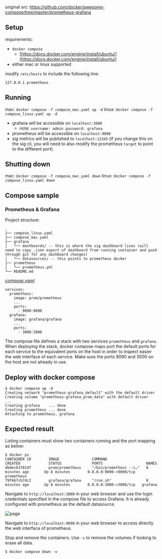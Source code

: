 original src: https://github.com/docker/awesome-compose/tree/master/prometheus-grafana

## Setup 

requirements: 
- `docker compose` 
  - [https://docs.docker.com/engine/install/ubuntu/](https://docs.docker.com/engine/install/ubuntu/)
- either mac or linux supported 

modify `/etc/hosts` to include the following line: 
```
127.0.0.1 prometheus
```


## Running 

mac: `docker compose -f compose_mac.yaml up -d`
linux: `docker compose -f compose_linux.yaml up -d`

- grafana will be accessible on `localhost:3000`
  - note: `username: admin password: grafana`
- prometheus will be accessible on `localhost:9090`
- sig metrics will be published to `localhost:12345` (if you change this on the sig cli, you will 
need to also modify the prometheus `target` to point to the different port).

## Shutting down

mac: `docker compose -f compose_mac.yaml down`
linux: `docker compose -f compose_linux.yaml down`

## Compose sample
### Prometheus & Grafana

Project structure:
```
.
├── compose_linux.yaml
├── compose_mac.yaml
├── grafana
│   └── dashboards/ -- this is where the sig dashboard lives (will need to copy .json export of dashboard from running container and push through git for any dashboard changes)
│   └── datasources/ -- this points to prometheus docker
├── prometheus
│   └── prometheus.yml 
└── README.md
```

[_compose.yaml_](compose.yaml)
```
services:
  prometheus:
    image: prom/prometheus
    ...
    ports:
      - 9090:9090
  grafana:
    image: grafana/grafana
    ...
    ports:
      - 3000:3000
```
The compose file defines a stack with two services `prometheus` and `grafana`.
When deploying the stack, docker compose maps port the default ports for each service to the equivalent ports on the host in order to inspect easier the web interface of each service.
Make sure the ports 9090 and 3000 on the host are not already in use.

## Deploy with docker compose

```
$ docker compose up -d
Creating network "prometheus-grafana_default" with the default driver
Creating volume "prometheus-grafana_prom_data" with default driver
...
Creating grafana    ... done
Creating prometheus ... done
Attaching to prometheus, grafana

```

## Expected result

Listing containers must show two containers running and the port mapping as below:
```
$ docker ps
CONTAINER ID        IMAGE               COMMAND                  CREATED             STATUS              PORTS                    NAMES
dbdec637814f        prom/prometheus     "/bin/prometheus --c…"   8 minutes ago       Up 8 minutes        0.0.0.0:9090->9090/tcp   prometheus
79f667cb7dc2        grafana/grafana     "/run.sh"                8 minutes ago       Up 8 minutes        0.0.0.0:3000->3000/tcp   grafana
```

Navigate to `http://localhost:3000` in your web browser and use the login credentials specified in the compose file to access Grafana. It is already configured with prometheus as the default datasource.

![page](output.jpg)

Navigate to `http://localhost:9090` in your web browser to access directly the web interface of prometheus.

Stop and remove the containers. Use `-v` to remove the volumes if looking to erase all data.
```
$ docker compose down -v
```
